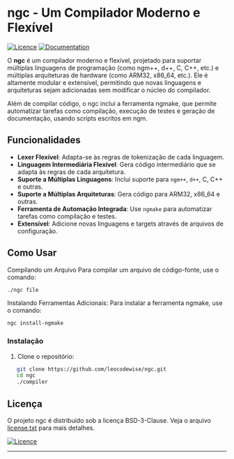 # ngc - Um Compilador Moderno e Flexível

[![Licence](https://img.shields.io/badge/License-BSD%203--Clause-blue.svg)](./license.txt)
[![Documentation](https://img.shields.io/badge/docs-available-brightgreen)](docs/README.md)
<!--
[![Build Status](https://github.com/seu-usuario/ngc/actions/workflows/build.yml/badge.svg)](https://github.com/seu-usuario/ngc/actions)
-->

O **ngc** é um compilador moderno e flexível, projetado para suportar múltiplas linguagens de programação (como ngm++, d++, C, C++, etc.) e múltiplas arquiteturas de hardware (como ARM32, x86_64, etc.). Ele é altamente modular e extensível, permitindo que novas linguagens e arquiteturas sejam adicionadas sem modificar o núcleo do compilador.

Além de compilar código, o ngc inclui a ferramenta ngmake, que permite automatizar tarefas como compilação, execução de testes e geração de documentação, usando scripts escritos em ngm.

## Funcionalidades

- **Lexer Flexível**: Adapta-se às regras de tokenização de cada linguagem.
- **Linguagem Intermediária Flexível**: Gera código intermediário que se adapta às regras de cada arquitetura.
- **Suporte a Múltiplas Linguagens**: Inclui suporte para `ngm++`, `d++`, C, C++ e outras.
- **Suporte a Múltiplas Arquiteturas**: Gera código para ARM32, x86_64 e outras.
- **Ferramenta de Automação Integrada**: Use `ngmake` para automatizar tarefas como compilação e testes.
- **Extensível**: Adicione novas linguagens e targets através de arquivos de configuração.

## Como Usar

Compilando um Arquivo
Para compilar um arquivo de código-fonte, use o comando:
```bash
./ngc file
```

Instalando Ferramentas Adicionais:
Para instalar a ferramenta ngmake, use o comando:

```bash
ngc install-ngmake
```
### Instalação

1. Clone o repositório:
```bash
   git clone https://github.com/leocodewise/ngc.git
   cd ngc
   ./compiler
```
<!--
| Service | Status |
| ------- | ------ |
| [GitHub actions](https://github.com/g-truc/glm/actions)| [![.github/workflows/ci.yml](https://github.com/g-truc/glm/actions/workflows/ci.yml/badge.svg)](https://github.com/g-truc/glm/actions/workflows/ci.yml)
-->

## Licença
O projeto ngc é distribuído sob a licença BSD-3-Clause. Veja o arquivo [license.txt](./license.txt) para mais detalhes.

[![Licence](https://img.shields.io/badge/License-BSD%203--Clause-blue.svg)](./license.txt)
<hr>
